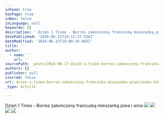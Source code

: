 ```yaml
---
inFeed: true
hasPage: true
inNav: false
inLanguage: null
keywords: []
description: ' Dzień 1 Tineo - Borres zakończony francuską mieszanką piwa i wina '
datePublished: '2016-06-22T19:12:37.526Z'
dateModified: '2016-06-22T19:08:34.965Z'
title: ''
author:
  - name: ''
    url: ''
sourcePath: _posts/2016-06-17-dzien-1-tineo-borres-zakonczony-francuska-mieszanka-piwa.md
authors: []
publisher: null
starred: false
url: dzien-1-tineo-borres-zakonczony-francuska-mieszanka-piwa/index.html
_type: Article

---
```

Dzień 1 Tineo - Borres zakończony francuską mieszanką piwa i wina ![](https://imgflo.herokuapp.com/graph/vahj1ThiexotieMo/6b604ec98617f5132208b3bbc7d9931c/croprotate.jpg?cropheight=3104&cropwidth=1746&degrees=-90&input=https%3A%2F%2Fthe-grid-user-content.s3-us-west-2.amazonaws.com%2Fdb8a198e-2104-48e6-bb95-eb79f372166b.jpg&x=0&y=0)
![](https://the-grid-user-content.s3-us-west-2.amazonaws.com/e0960de9-78eb-4cd5-9a3f-eba724b57b63.jpg)
![](https://the-grid-user-content.s3-us-west-2.amazonaws.com/41db14c7-864c-4d18-83d2-2f4dfb74d6e4.jpg)
![](https://the-grid-user-content.s3-us-west-2.amazonaws.com/1b634859-db3f-44f5-839a-36da7dac703a.jpg)